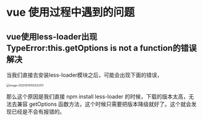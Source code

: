 # vue 使用过程中遇到的问题

## vue使用less-loader出现TypeError:this.getOptions is not a function的错误解决

当我们直接去安装less-loader模块之后，可能会出现下面的错误，

<img src="https://img-blog.csdnimg.cn/20210512163333510.png?x-oss-process=image/watermark,type_ZmFuZ3poZW5naGVpdGk,shadow_10,text_aHR0cHM6Ly9ibG9nLmNzZG4ubmV0L3FxXzQxMTA4OTcy,size_16,color_FFFFFF,t_70" alt="image-20201014155433311" style="zoom:50%;" />

那么这个原因是我们直接 npm install less-loader 的时候，下载的版本太高，无法去兼容 getOptions 函数方法，这个时候只需要把版本降级就好了。这个就会发现已经是不会有报错的。
